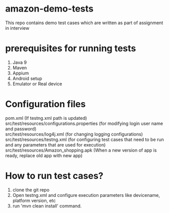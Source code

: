 # amazon-demo-tests
This repo contains demo test cases which are written as part of assignment in interview

# prerequisites for running tests
1) Java 9
2) Maven
3) Appium
4) Android setup
5) Emulator or Real device

# Configuration files
pom.xml (If testng.xml path is updated) <br>
src/test/resources/configurations.properties (for modifying login user name and password) <br>
src/test/resources/log4j.xml (for changing logging configurations) <br>
src/test/resources/testng.xml (for configuring test cases that need to be run and any parameters that are used for execution) <br>
src/test/resources/Amazon_shopping.apk (When a new version of app is ready, replace old app with new app) <br>

# How to run test cases?
1) clone the git repo
2) Open testng.xml and configure execution parameters like devicename, platform version, etc
3) run 'mvn clean install' command.
